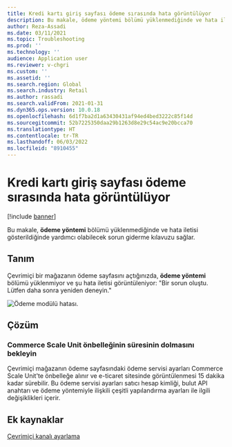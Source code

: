 ```yaml
---
title: Kredi kartı giriş sayfası ödeme sırasında hata görüntülüyor
description: Bu makale, ödeme yöntemi bölümü yüklenmediğinde ve hata iletisi gösterildiğinde yardımcı olabilecek sorun giderme kılavuzu sağlar.
author: Reza-Assadi
ms.date: 03/11/2021
ms.topic: Troubleshooting
ms.prod: ''
ms.technology: ''
audience: Application user
ms.reviewer: v-chgri
ms.custom: ''
ms.assetid: ''
ms.search.region: Global
ms.search.industry: Retail
ms.author: rassadi
ms.search.validFrom: 2021-01-31
ms.dyn365.ops.version: 10.0.18
ms.openlocfilehash: 6d1f7ba2d1a63430431af94ed4bed3222c85f14d
ms.sourcegitcommit: 52b7225350daa29b1263d8e29c54ac9e20bcca70
ms.translationtype: HT
ms.contentlocale: tr-TR
ms.lasthandoff: 06/03/2022
ms.locfileid: "8910455"
---
```

# <a name="credit-card-entry-page-shows-an-error-at-checkout"></a>Kredi kartı giriş sayfası ödeme sırasında hata görüntülüyor

[!include [banner](../../includes/banner.md)]

Bu makale, **ödeme yöntemi** bölümü yüklenmediğinde ve hata iletisi gösterildiğinde yardımcı olabilecek sorun giderme kılavuzu sağlar.

## <a name="description"></a>Tanım

Çevrimiçi bir mağazanın ödeme sayfasını açtığınızda, **ödeme yöntemi** bölümü yüklenmiyor ve şu hata iletisi görüntüleniyor: "Bir sorun oluştu. Lütfen daha sonra yeniden deneyin."

![Ödeme modülü hatası.](media/payment-module-error.jpg)

## <a name="resolution"></a>Çözüm

### <a name="wait-for-the-commerce-scale-unit-cache-to-expire"></a>Commerce Scale Unit önbelleğinin süresinin dolmasını bekleyin

Çevrimiçi mağazanın ödeme sayfasındaki ödeme servisi ayarları Commerce Scale Unit'te önbelleğe alınır ve e-ticaret sitesinde görüntülenmesi 15 dakika kadar sürebilir. Bu ödeme servisi ayarları satıcı hesap kimliği, bulut API anahtarı ve ödeme yöntemiyle ilişkili çeşitli yapılandırma ayarları ile ilgili değişiklikleri içerir.

## <a name="additional-resources"></a>Ek kaynaklar

[Çevrimiçi kanalı ayarlama](../channel-setup-online.md)
